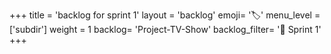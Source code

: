 +++
title = 'backlog for sprint 1'
layout = 'backlog'
emoji= '🏷️'
menu_level = ['subdir']
weight = 1
backlog= 'Project-TV-Show'
backlog_filter= '📅 Sprint 1'
+++
